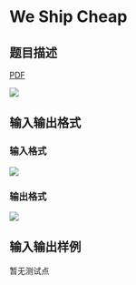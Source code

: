 # We Ship Cheap

## 题目描述

[problemUrl]: https://uva.onlinejudge.org/index.php?option=com_onlinejudge&Itemid=8&category=9&page=show_problem&problem=703

[PDF](https://uva.onlinejudge.org/external/7/p762.pdf)

![](https://cdn.luogu.com.cn/upload/vjudge_pic/UVA762/6a7b6d327253c20f951ed7c5fe6fbdaf395e38d5.png)

## 输入输出格式

### 输入格式

![](https://cdn.luogu.com.cn/upload/vjudge_pic/UVA762/2d6036a5e8e596c09025136853b682ad47705fd1.png)

### 输出格式

![](https://cdn.luogu.com.cn/upload/vjudge_pic/UVA762/ba696098555afb96e3843fd88344d39e08f592e0.png)

## 输入输出样例

暂无测试点

